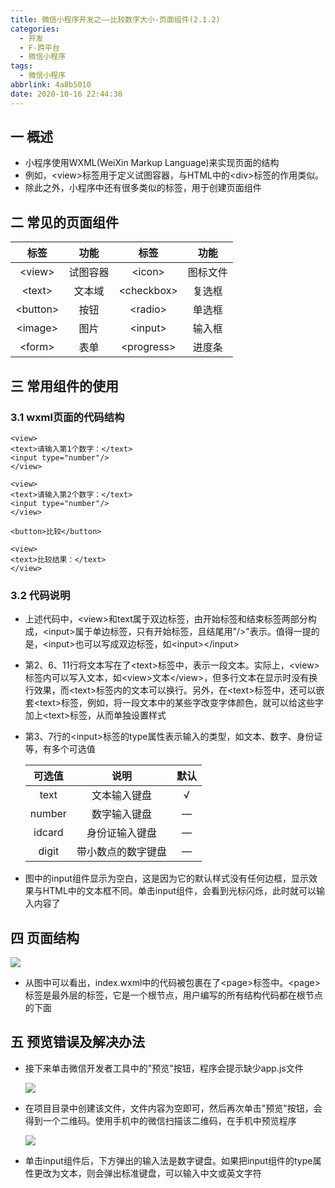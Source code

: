 ```yaml
---
title: 微信小程序开发之——比较数字大小-页面组件(2.1.2)
categories:
  - 开发
  - F-跨平台
  - 微信小程序
tags:
  - 微信小程序
abbrlink: 4a8b5010
date: 2020-10-16 22:44:38
---
```

## 一 概述

* 小程序使用WXML(WeiXin Markup Language)来实现页面的结构
* 例如，\<view>标签用于定义试图容器，与HTML中的\<div>标签的作用类似。
* 除此之外，小程序中还有很多类似的标签，用于创建页面组件

<!--more-->

## 二 常见的页面组件

|   标签    |   功能   |    标签     |   功能   |
| :-------: | :------: | :---------: | :------: |
|  \<view>  | 试图容器 |   \<icon>   | 图标文件 |
|  \<text>  |  文本域  | \<checkbox> |  复选框  |
| \<button> |   按钮   |  \<radio>   |  单选框  |
| \<image>  |   图片   |  \<input>   |  输入框  |
|  \<form>  |   表单   | \<progress> |  进度条  |

## 三 常用组件的使用

### 3.1 wxml页面的代码结构

```
<view>
<text>请输入第1个数字：</text>
<input type="number"/>
</view>

<view>
<text>请输入第2个数字：</text>
<input type="number"/>
</view>

<button>比较</button>

<view>
<text>比较结果：</text>
</view>
```

### 3.2 代码说明

* 上述代码中，\<view>和text属于双边标签，由开始标签和结束标签两部分构成，\<input>属于单边标签，只有开始标签，且结尾用"/>"表示。值得一提的是，\<input>也可以写成双边标签，如\<input>\</input>

* 第2、6、11行将文本写在了\<text>标签中，表示一段文本。实际上，\<view>标签内可以写入文本，如\<view>文本\</view>，但多行文本在显示时没有换行效果，而\<text>标签内的文本可以换行。另外，在\<text>标签中，还可以嵌套\<text>标签，例如，将一段文本中的某些字改变字体颜色，就可以给这些字加上\<text>标签，从而单独设置样式

* 第3、7行的\<input>标签的type属性表示输入的类型，如文本、数字、身份证等，有多个可选值

  | 可选值 |        说明        | 默认 |
  | :----: | :----------------: | :--: |
  |  text  |    文本输入键盘    |  √   |
  | number |    数字输入键盘    |  —   |
  | idcard |   身份证输入键盘   |  —   |
  | digit  | 带小数点的数字键盘 |  —   |

* 图中的input组件显示为空白，这是因为它的默认样式没有任何边框，显示效果与HTML中的文本框不同。单击input组件，会看到光标闪烁，此时就可以输入内容了

## 四 页面结构
![][1]

* 从图中可以看出，index.wxml中的代码被包裹在了\<page>标签中。\<page>标签是最外层的标签，它是一个根节点，用户编写的所有结构代码都在根节点的下面

## 五 预览错误及解决办法

* 接下来单击微信开发者工具中的"预览"按钮，程序会提示缺少app.js文件

  ![][2]
  
* 在项目目录中创建该文件，文件内容为空即可，然后再次单击"预览"按钮，会得到一个二维码。使用手机中的微信扫描该二维码，在手机中预览程序

  ![][3]
* 单击input组件后，下方弹出的输入法是数字键盘。如果把input组件的type属性更改为文本，则会弹出标准键盘，可以输入中文或英文字符



[1]:https://raw.githubusercontent.com/PGzxc/CDN/master/blog-wechat/wechat-project-compare-struct.png
[2]:https://raw.githubusercontent.com/PGzxc/CDN/master/blog-wechat/wechat-project-compare-preview-app-error.png
[3]:https://raw.githubusercontent.com/PGzxc/CDN/master/blog-wechat/wechat-project-compare-appjs-build.png